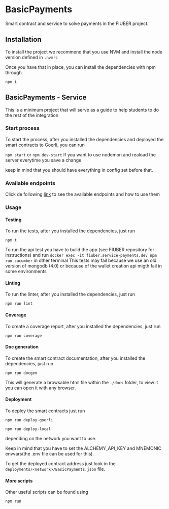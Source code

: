 # BasicPayments

Smart contract and service to solve payments in the FIUBER project.

## Installation

To install the project we recommend that you use NVM and install the node version defined in `.nvmrc`

Once you have that in place, you can install the dependencies with npm through

`npm i`

## BasicPayments - Service

This is a minimum project that will serve as a guide to help students to do the rest of the integration

### Start process

To start the process, after you installed the dependencies and deployed the smart contracts to Goerli, you can run

`npm start`
or
`npm dev-start`
If you want to use nodemon and reaload the server everytime you save a change

keep in mind that you should have everything in config set before that.

### Available endpoints

Click de following [link](https://g4-fiuber-service-payments.herokuapp.com/docs/static/index.html) to see the available endpoints and how to use them


### Usage



#### Testing

To run the tests, after you installed the dependencies, just run

`npm t`


To run the api test you have to build the app (see FIUBER repository for instructions) and run `docker exec -it fiuber.service-payments.dev npm run cucumber` in other terminal
This tests may fail because we use an old version of mongodb (4.0) or because of the wallet creation api migth fail in some environments

#### Linting

To run the linter, after you installed the dependencies, just run 

`npm run lint`

#### Coverage

To create a coverage report, after you installed the dependencies, just run 

`npm run coverage`

#### Doc generation

To create the smart contract documentation, after you installed the dependencies, just run 

`npm run docgen`

This will generate a browsable html file within the `./docs` folder, to view it you can open it with any browser.

#### Deployment

To deploy the smart contracts just run

`npm run deploy-goerli`

`npm run deploy-local`

depending on the network you want to use.

Keep in mind that you have to set the ALCHEMY_API_KEY and MNEMONIC envvars(the .env file can be used for this).

To get the deployed contract address just look in the `deployments/<network>/BasicPayments.json` file.

#### More scripts

Other useful scripts can be found using

`npm run`
